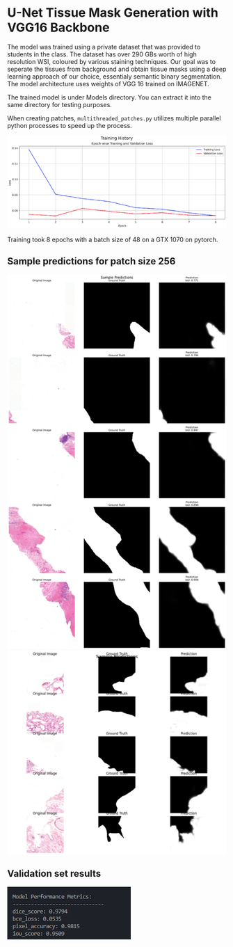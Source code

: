 # U-Net Tissue Mask Generation with VGG16 Backbone

The model was trained using a private dataset that was provided to students in the class. The dataset has over 290 GBs worth of high resolution WSI, coloured by various staining techniques. Our goal was to seperate the tissues from background and obtain tissue masks using a deep learning approach of our choice, essentialy semantic binary segmentation. 
The model architecture uses weights of VGG 16 trained on IMAGENET. 

The trained model is under Models directory. You can extract it into the same directory for testing purposes.

When creating patches, `multithreaded_patches.py` utilizes multiple parallel python processes to speed up the process.

![Training history](image-1.png)

Training took 8 epochs with a batch size of 48 on a GTX 1070 on pytorch. 

## Sample predictions for patch size 256
![alt text](sample_predictions_256_48_0.png)
![alt text](pred.png)

## Validation set results

![alt text](image-2.png)
